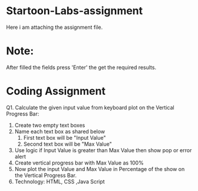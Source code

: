 # Startoon-Labs-assignment
Here i am attaching the assignment file.
# Note:
After filled the fields press 'Enter' the get the required results.

# Coding Assignment 
Q1. Calculate the given input value from keyboard plot on the Vertical Progress Bar:
  1. Create two empty text boxes
  2. Name each text box as shared below
      1. First text box will be "Input Value"
      2. Second text box will be "Max Value"
  3. Use logic if Input Value is greater than Max Value then show pop or error alert
  4. Create vertical progress bar with Max Value as 100%
  5. Now plot the input Value and Max Value in Percentage of the show on the Vertical Progress Bar.
  6. Technology: HTML, CSS ,Java Script
